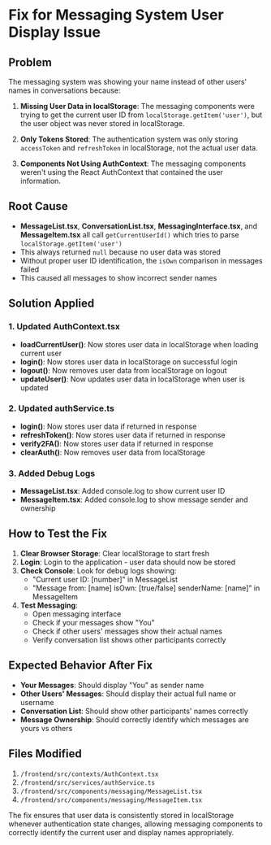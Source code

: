 # Fix for Messaging System User Display Issue

## Problem
The messaging system was showing your name instead of other users' names in conversations because:

1. **Missing User Data in localStorage**: The messaging components were trying to get the current user ID from `localStorage.getItem('user')`, but the user object was never stored in localStorage.

2. **Only Tokens Stored**: The authentication system was only storing `accessToken` and `refreshToken` in localStorage, not the actual user data.

3. **Components Not Using AuthContext**: The messaging components weren't using the React AuthContext that contained the user information.

## Root Cause
- **MessageList.tsx**, **ConversationList.tsx**, **MessagingInterface.tsx**, and **MessageItem.tsx** all call `getCurrentUserId()` which tries to parse `localStorage.getItem('user')`
- This always returned `null` because no user data was stored
- Without proper user ID identification, the `isOwn` comparison in messages failed
- This caused all messages to show incorrect sender names

## Solution Applied

### 1. Updated AuthContext.tsx
- **loadCurrentUser()**: Now stores user data in localStorage when loading current user
- **login()**: Now stores user data in localStorage on successful login  
- **logout()**: Now removes user data from localStorage on logout
- **updateUser()**: Now updates user data in localStorage when user is updated

### 2. Updated authService.ts
- **login()**: Now stores user data if returned in response
- **refreshToken()**: Now stores user data if returned in response
- **verify2FA()**: Now stores user data if returned in response
- **clearAuth()**: Now removes user data from localStorage

### 3. Added Debug Logs
- **MessageList.tsx**: Added console.log to show current user ID
- **MessageItem.tsx**: Added console.log to show message sender and ownership

## How to Test the Fix

1. **Clear Browser Storage**: Clear localStorage to start fresh
2. **Login**: Login to the application - user data should now be stored
3. **Check Console**: Look for debug logs showing:
   - "Current user ID: [number]" in MessageList
   - "Message from: [name] isOwn: [true/false] senderName: [name]" in MessageItem
4. **Test Messaging**: 
   - Open messaging interface
   - Check if your messages show "You" 
   - Check if other users' messages show their actual names
   - Verify conversation list shows other participants correctly

## Expected Behavior After Fix

- **Your Messages**: Should display "You" as sender name
- **Other Users' Messages**: Should display their actual full name or username
- **Conversation List**: Should show other participants' names correctly
- **Message Ownership**: Should correctly identify which messages are yours vs others

## Files Modified

1. `/frontend/src/contexts/AuthContext.tsx`
2. `/frontend/src/services/authService.ts` 
3. `/frontend/src/components/messaging/MessageList.tsx`
4. `/frontend/src/components/messaging/MessageItem.tsx`

The fix ensures that user data is consistently stored in localStorage whenever authentication state changes, allowing messaging components to correctly identify the current user and display names appropriately.
